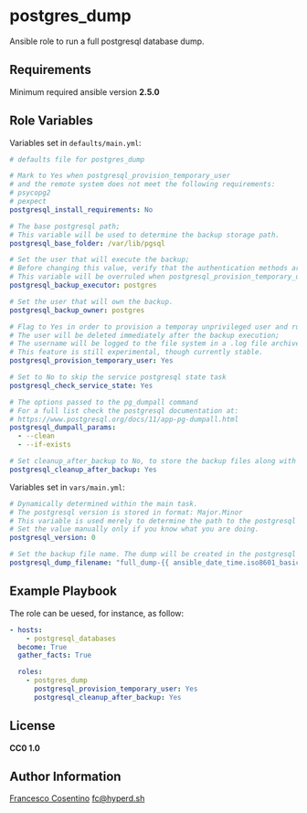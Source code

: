 # postgres_dump

Ansible role to run a full postgresql database dump.

## Requirements

Minimum required ansible version **2.5.0**

## Role Variables

Variables set in `defaults/main.yml`:

```yaml
# defaults file for postgres_dump

# Mark to Yes when postgresql_provision_temporary_user
# and the remote system does not meet the following requirements:
# psycopg2
# pexpect
postgresql_install_requirements: No

# The base postgresql path;
# This variable will be used to determine the backup storage path.
postgresql_base_folder: /var/lib/pgsql

# Set the user that will execute the backup;
# Before changing this value, verify that the authentication methods are compatible with your strategy.
# This variable will be overruled when postgresql_provision_temporary_user is set to Yes.
postgresql_backup_executor: postgres

# Set the user that will own the backup.
postgresql_backup_owner: postgres

# Flag to Yes in order to provision a temporay unprivileged user and run the pg_dumpall with it;
# The user will be deleted immediately after the backup execution;
# The username will be logged to the file system in a .log file archived with the backup.
# This feature is still experimental, though currently stable.
postgresql_provision_temporary_user: Yes

# Set to No to skip the service postgresql state task
postgresql_check_service_state: Yes

# The options passed to the pg_dumpall command
# For a full list check the postgresql documentation at:
# https://www.postgresql.org/docs/11/app-pg-dumpall.html
postgresql_dumpall_params:
  - --clean
  - --if-exists

# Set cleanup_after_backup to No, to store the backup files along with the compressed version.
postgresql_cleanup_after_backup: Yes
```

Variables set in `vars/main.yml`:

```yaml
# Dynamically determined within the main task.
# The postgresql version is stored in format: Major.Minor
# This variable is used merely to determine the path to the postgresql backups folder;
# Set the value manually only if you know what you are doing.
postgresql_version: 0

# Set the backup file name. The dump will be created in the postgresql default backups folder.
postgresql_dump_filename: "full_dump-{{ ansible_date_time.iso8601_basic_short }}.sql"
```

## Example Playbook

The role can be uesed, for instance, as follow:

```yaml
- hosts:
    - postgresql_databases
  become: True
  gather_facts: True

  roles:
    - postgres_dump
      postgresql_provision_temporary_user: Yes
      postgresql_cleanup_after_backup: Yes
 ```

## License

**CC0 1.0**

## Author Information

[Francesco Cosentino](https://www.linkedin.com/in/francesco-cosentino/) <fc@hyperd.sh>
